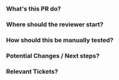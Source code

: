 ### What's this PR do?
### Where should the reviewer start?
### How should this be manually tested?
### Potential Changes / Next steps?
### Relevant Tickets?
